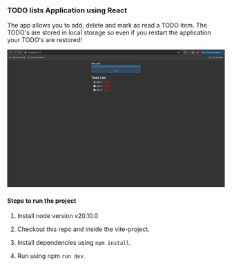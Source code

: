 ### TODO lists Application using React

The app allows you to add, delete and mark as read a TODO item. The TODO's are stored in local storage so even if you restart the application your TODO's are restored!

![alt text](image.png)

#### Steps to run the project

1. Install node version v20.10.0

2. Checkout this repo and inside the vite-project.

3. Install dependencies using `npm install`.

4. Run using npm `run dev`.

